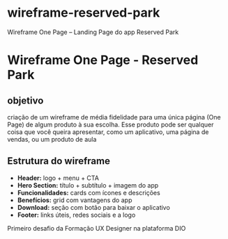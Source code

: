 # wireframe-reserved-park
Wireframe One Page – Landing Page do app Reserved Park


# Wireframe One Page - Reserved Park

## objetivo
criação de um wireframe de média fidelidade para uma única página (One Page) de algum produto à sua escolha. Esse produto pode ser qualquer coisa que você queira apresentar, como um aplicativo, uma página de vendas, ou um produto de aula

## Estrutura do wireframe
- **Header:** logo + menu + CTA
- **Hero Section:** título + subtítulo + imagem do app  
- **Funcionalidades:** cards com ícones e descrições  
- **Benefícios:** grid com vantagens do app  
- **Download:** seção com botão para baixar o aplicativo  
- **Footer:** links úteis, redes sociais e a logo  


Primeiro desafio da Formação UX Designer na plataforma DIO
